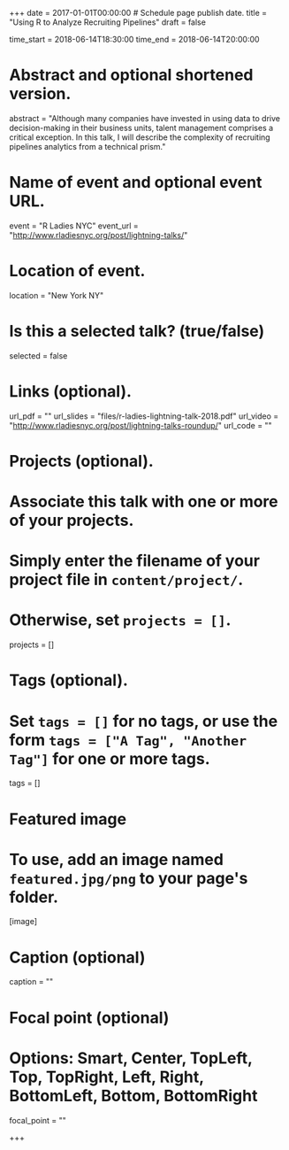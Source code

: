 +++
date = 2017-01-01T00:00:00  # Schedule page publish date.
title = "Using R to Analyze Recruiting Pipelines"
draft = false

time_start = 2018-06-14T18:30:00
time_end = 2018-06-14T20:00:00

# Abstract and optional shortened version.
abstract = "Although many companies have invested in using data to drive decision-making in their business units, talent management comprises a critical exception. In this talk, I will describe the complexity of recruiting pipelines analytics from a technical prism."

# Name of event and optional event URL.
event = "R Ladies NYC"
event_url = "http://www.rladiesnyc.org/post/lightning-talks/"

# Location of event.
location = "New York NY"

# Is this a selected talk? (true/false)
selected = false

# Links (optional).
url_pdf = ""
url_slides = "files/r-ladies-lightning-talk-2018.pdf"
url_video = "http://www.rladiesnyc.org/post/lightning-talks-roundup/"
url_code = ""

# Projects (optional).
#   Associate this talk with one or more of your projects.
#   Simply enter the filename of your project file in `content/project/`.
#   Otherwise, set `projects = []`.
projects = []

# Tags (optional).
#   Set `tags = []` for no tags, or use the form `tags = ["A Tag", "Another Tag"]` for one or more tags.
tags = []

# Featured image
# To use, add an image named `featured.jpg/png` to your page's folder. 
[image]
  # Caption (optional)
  caption = ""

  # Focal point (optional)
  # Options: Smart, Center, TopLeft, Top, TopRight, Left, Right, BottomLeft, Bottom, BottomRight
  focal_point = ""

+++
